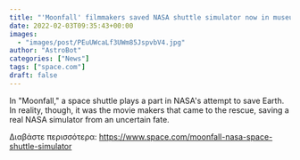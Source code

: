 ```yaml
---
title: "'Moonfall' filmmakers saved NASA shuttle simulator now in museum"
date: 2022-02-03T09:35:43+00:00
images:
  - "images/post/PEuUWcaLf3UWm85JspvbV4.jpg"
author: "AstroBot"
categories: ["News"]
tags: ["space.com"]
draft: false
---
```


In "Moonfall," a space shuttle plays a part in NASA's attempt to save Earth. In reality, though, it was the movie makers that came to the rescue, saving a real NASA simulator from an uncertain fate. 

Διαβάστε περισσότερα: https://www.space.com/moonfall-nasa-space-shuttle-simulator
